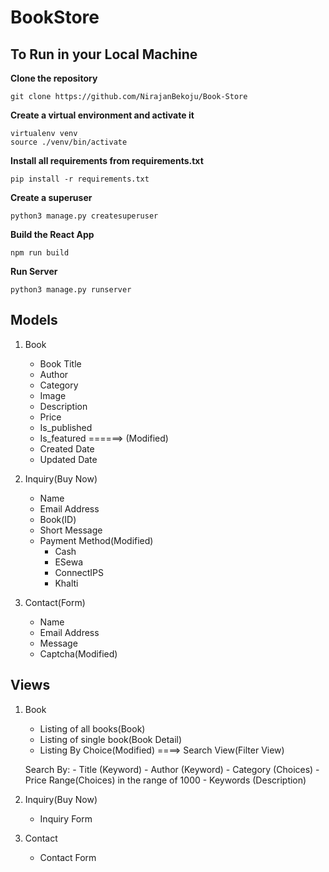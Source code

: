 # BookStore #
## To Run in your Local Machine ##
**Clone the repository**
```
git clone https://github.com/NirajanBekoju/Book-Store
```

**Create a virtual environment and activate it**
```
virtualenv venv
source ./venv/bin/activate
```

**Install all requirements from requirements.txt**
```
pip install -r requirements.txt
```

**Create a superuser**
```
python3 manage.py createsuperuser
```

**Build the React App**
```
npm run build
```

**Run Server**
```
python3 manage.py runserver
```

## Models ##
1. Book
	- Book Title
	- Author
	- Category
	- Image
	- Description
	- Price
	- Is_published
	- Is_featured ======> (Modified)
	- Created Date
	- Updated Date
	

2. Inquiry(Buy Now)
	- Name
	- Email Address
	- Book(ID)
	- Short Message
	- Payment Method(Modified)
		- Cash
		- ESewa
		- ConnectIPS
		- Khalti
	
3. Contact(Form)
	- Name
	- Email Address
	- Message
	- Captcha(Modified)
	
## Views ##
1. Book
	- Listing of all books(Book)
	- Listing of single book(Book Detail)
	- Listing By Choice(Modified) ====> Search View(Filter View)
	
	Search By:
		- Title (Keyword)
		- Author (Keyword)
		- Category (Choices)
		- Price Range(Choices) in the range of 1000
		- Keywords (Description)

2. Inquiry(Buy Now)
	- Inquiry Form

3. Contact
	- Contact Form



